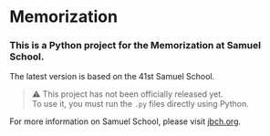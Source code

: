 # Memorization

### This is a Python project for the Memorization at Samuel School.

The latest version is based on the 41st Samuel School.

> ⚠️ This project has not been officially released yet.  
> To use it, you must run the `.py` files directly using Python.

For more information on Samuel School, please visit [jbch.org](https://jbch.org).
